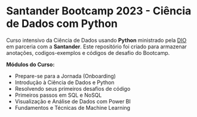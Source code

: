 # Santander Bootcamp 2023 - Ciência de Dados com Python

Curso intensivo da Ciência de Dados usando __Python__ ministrado pela [DIO](https://web.dio.me/) em parceria com a __Santander__. 
Este repositório foi criado para armazenar anotações, codigos-exemplos e códigos de desafio do Bootcamp. 

__Módulos do Curso:__ 

- Prepare-se para a Jornada (Onboarding)
- Introdução à Ciência de Dados e Python
- Resolvendo seus primeiros desafios de código
- Primeiros passos em SQL e NoSQL
- Visualização e Análise de Dados com Power BI
- Fundamentos e Técnicas de Machine Learning 
